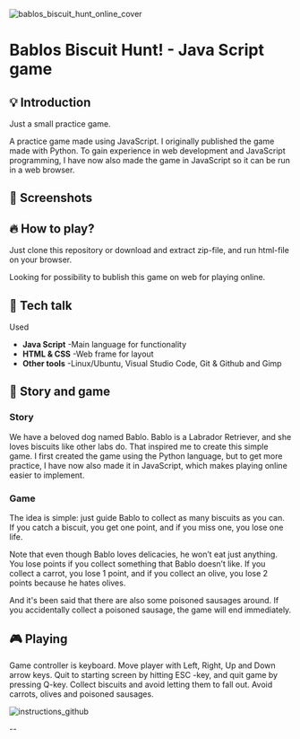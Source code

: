 
![bablos_biscuit_hunt_online_cover](https://github.com/user-attachments/assets/8da05a7e-611d-4b75-8906-e72f92c88dde)



# Bablos Biscuit Hunt! - Java Script game

## 💡 Introduction

Just a small practice game.

A practice game made using JavaScript. I originally published the game made with Python. To gain experience in web development and JavaScript programming, I have now also made the game in JavaScript so it can be run in a web browser.

## 🎯 Screenshots


## 🔥 How to play?

Just clone this repository or download and extract zip-file, and run html-file on your browser.

Looking for possibility to bublish this game on web for playing online.


## 🔧 Tech talk

Used
- <b>Java Script</b> -Main language for functionality
- <b>HTML & CSS</b> -Web frame for layout
- <b>Other tools</b> -Linux/Ubuntu, Visual Studio Code, Git & Github and Gimp

## 🦋 Story and game 
### Story

We have a beloved dog named Bablo. Bablo is a Labrador Retriever, and she loves biscuits like other labs do. That inspired me to create this simple game. I first created the game using the Python language, but to get more practice, I have now also made it in JavaScript, which makes playing online easier to implement.

### Game

The idea is simple: just guide Bablo to collect as many biscuits as you can. If you catch a biscuit, you get one point, and if you miss one, you lose one life.

Note that even though Bablo loves delicacies, he won’t eat just anything. You lose points if you collect something that Bablo doesn’t like. If you collect a carrot, you lose 1 point, and if you collect an olive, you lose 2 points because he hates olives.

And it's been said that there are also some poisoned sausages around. If you accidentally collect a poisoned sausage, the game will end immediately.

## 🎮 Playing

Game controller is keyboard. Move player with Left, Right, Up and Down arrow keys. Quit to starting screen by hitting ESC -key, and quit game by pressing Q-key.
Collect biscuits and avoid letting them to fall out. Avoid carrots, olives and poisoned sausages.

![instructions_github](https://github.com/user-attachments/assets/f41d131b-7be3-46e6-a592-54013f78f2e6)













--



